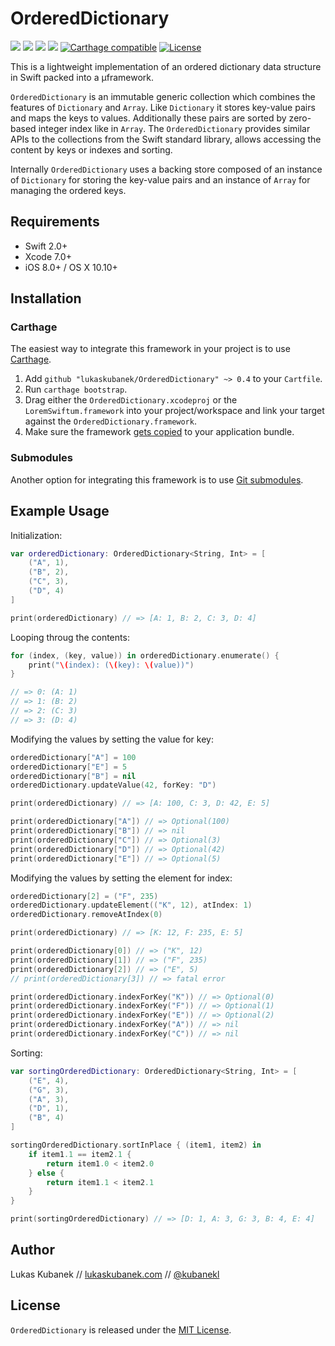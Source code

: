 # OrderedDictionary

[![][image-1]][1] [![][image-2]][2] [![][image-3]][3] ![][image-4] [![][image-5]][4] [![][image-6]][5]

This is a lightweight implementation of an ordered dictionary data structure in Swift packed into a µframework.

`OrderedDictionary` is an immutable generic collection which combines the features of `Dictionary` and `Array`. Like `Dictionary` it stores key-value pairs and maps the keys to values. Additionally these pairs are sorted by zero-based integer index like in `Array`. The `OrderedDictionary` provides similar APIs to the collections from the Swift standard library, allows accessing the content by keys or indexes and sorting.

Internally `OrderedDictionary` uses a backing store composed of an instance of `Dictionary` for storing the key-value pairs and an instance of `Array` for managing the ordered keys.

## Requirements

- Swift 2.0+
- Xcode 7.0+
- iOS 8.0+ / OS X 10.10+

## Installation

### Carthage

The easiest way to integrate this framework in your project is to use [Carthage](https://github.com/Carthage/Carthage/).

1. Add `github "lukaskubanek/OrderedDictionary" ~> 0.4` to your `Cartfile`.
2. Run `carthage bootstrap`.
3. Drag either the `OrderedDictionary.xcodeproj` or the `LoremSwiftum.framework` into your project/workspace and link your target against the `OrderedDictionary.framework`.
4. Make sure the framework [gets copied](https://github.com/Carthage/Carthage#adding-frameworks-to-an-application) to your application bundle.

### Submodules

Another option for integrating this framework is to use [Git submodules](http://git-scm.com/book/en/v2/Git-Tools-Submodules).

## Example Usage

Initialization:

```swift
var orderedDictionary: OrderedDictionary<String, Int> = [
    ("A", 1),
    ("B", 2),
    ("C", 3),
    ("D", 4)
]

print(orderedDictionary) // => [A: 1, B: 2, C: 3, D: 4]
```

Looping throug the contents:

```swift
for (index, (key, value)) in orderedDictionary.enumerate() {
    print("\(index): (\(key): \(value))")
}

// => 0: (A: 1)
// => 1: (B: 2)
// => 2: (C: 3)
// => 3: (D: 4)
```

Modifying the values by setting the value for key:

```swift
orderedDictionary["A"] = 100
orderedDictionary["E"] = 5
orderedDictionary["B"] = nil
orderedDictionary.updateValue(42, forKey: "D")

print(orderedDictionary) // => [A: 100, C: 3, D: 42, E: 5]

print(orderedDictionary["A"]) // => Optional(100)
print(orderedDictionary["B"]) // => nil
print(orderedDictionary["C"]) // => Optional(3)
print(orderedDictionary["D"]) // => Optional(42)
print(orderedDictionary["E"]) // => Optional(5)
```

Modifying the values by setting the element for index:

```swift
orderedDictionary[2] = ("F", 235)
orderedDictionary.updateElement(("K", 12), atIndex: 1)
orderedDictionary.removeAtIndex(0)

print(orderedDictionary) // => [K: 12, F: 235, E: 5]

print(orderedDictionary[0]) // => ("K", 12)
print(orderedDictionary[1]) // => ("F", 235)
print(orderedDictionary[2]) // => ("E", 5)
// print(orderedDictionary[3]) // => fatal error

print(orderedDictionary.indexForKey("K")) // => Optional(0)
print(orderedDictionary.indexForKey("F")) // => Optional(1)
print(orderedDictionary.indexForKey("E")) // => Optional(2)
print(orderedDictionary.indexForKey("A")) // => nil
print(orderedDictionary.indexForKey("C")) // => nil
```

Sorting:

```swift
var sortingOrderedDictionary: OrderedDictionary<String, Int> = [
    ("E", 4),
    ("G", 3),
    ("A", 3),
    ("D", 1),
    ("B", 4)
]

sortingOrderedDictionary.sortInPlace { (item1, item2) in
    if item1.1 == item2.1 {
        return item1.0 < item2.0
    } else {
        return item1.1 < item2.1
    }
}

print(sortingOrderedDictionary) // => [D: 1, A: 3, G: 3, B: 4, E: 4]

```

## Author

Lukas Kubanek // [lukaskubanek.com][11] // [@kubanekl][12]

## License

`OrderedDictionary` is released under the [MIT License][13].

[1]:	https://travis-ci.org/lukaskubanek/OrderedDictionary
[2]:	https://github.com/lukaskubanek/OrderedDictionary/releases
[3]:	https://developer.apple.com/swift/
[4]:	https://github.com/Carthage/Carthage
[5]:	LICENSE.md
[6]:	https://github.com/Carthage/Carthage/
[7]:	https://developer.apple.com/swift/
[8]:	https://github.com/lukaskubanek/OrderedDictionary/releases
[9]:	https://developer.apple.com/swift/
[10]:	https://github.com/Carthage/Carthage
[11]:	http://lukaskubanek.com
[12]:	https://twitter.com/kubanekl
[13]:	LICENSE.md

[image-1]:	https://img.shields.io/travis/lukaskubanek/OrderedDictionary.svg?style=flat-square
[image-2]:	https://img.shields.io/github/release/lukaskubanek/OrderedDictionary.svg?style=flat-square
[image-3]:	https://img.shields.io/badge/Swift-2.0-orange.svg?style=flat-square
[image-4]:	https://img.shields.io/badge/platform-OS_X%20&_iOS-yellowgreen.svg?style=flat-square
[image-5]:	https://img.shields.io/badge/Carthage-compatible-4BC51D.svg?style=flat-square "Carthage compatible"
[image-6]:	https://img.shields.io/badge/license-MIT-lightgrey.svg?style=flat-square "License"
